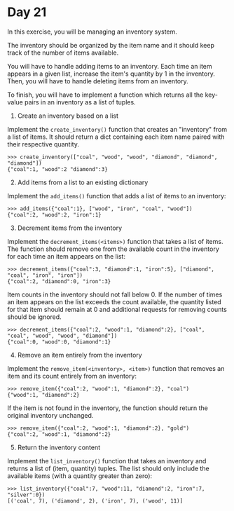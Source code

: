 # Day 21


In this exercise, you will be managing an inventory system.

The inventory should be organized by the item name and it should keep track of the number of items available.

You will have to handle adding items to an inventory. Each time an item appears in a given list, increase the item's quantity by 1 in the inventory. Then, you will have to handle deleting items from an inventory.

To finish, you will have to implement a function which returns all the key-value pairs in an inventory as a list of tuples.
1. Create an inventory based on a list

Implement the `create_inventory()` function that creates an "inventory" from a list of items. It should return a dict containing each item name paired with their respective quantity.

```
>>> create_inventory(["coal", "wood", "wood", "diamond", "diamond", "diamond"])
{"coal":1, "wood":2 "diamond":3}
```

2. Add items from a list to an existing dictionary

Implement the `add_items()` function that adds a list of items to an inventory:

```
>>> add_items({"coal":1}, ["wood", "iron", "coal", "wood"])
{"coal":2, "wood":2, "iron":1}
```

3. Decrement items from the inventory

Implement the `decrement_items(<items>)` function that takes a list of items. The function should remove one from the available count in the inventory for each time an item appears on the list:

```
>>> decrement_items({"coal":3, "diamond":1, "iron":5}, ["diamond", "coal", "iron", "iron"])
{"coal":2, "diamond":0, "iron":3}
```
  
Item counts in the inventory should not fall below 0. If the number of times an item appears on the list exceeds the count available, the quantity listed for that item should remain at 0 and additional requests for removing counts should be ignored.

```
>>> decrement_items({"coal":2, "wood":1, "diamond":2}, ["coal", "coal", "wood", "wood", "diamond"])
{"coal":0, "wood":0, "diamond":1}
```
  
4. Remove an item entirely from the inventory

Implement the `remove_item(<inventory>, <item>)` function that removes an item and its count entirely from an inventory:

```
>>> remove_item({"coal":2, "wood":1, "diamond":2}, "coal")
{"wood":1, "diamond":2}
```

If the item is not found in the inventory, the function should return the original inventory unchanged.

```
>>> remove_item({"coal":2, "wood":1, "diamond":2}, "gold")
{"coal":2, "wood":1, "diamond":2}
```
  
5. Return the inventory content

Implement the `list_inventory()` function that takes an inventory and returns a list of (item, quantity) tuples. The list should only include the available items (with a quantity greater than zero):
  
```
>>> list_inventory({"coal":7, "wood":11, "diamond":2, "iron":7, "silver":0})
[('coal', 7), ('diamond', 2), ('iron', 7), ('wood', 11)]
```
